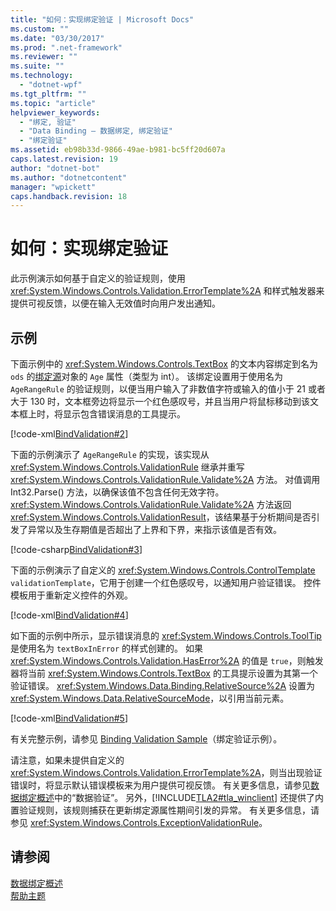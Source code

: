 ```yaml
---
title: "如何：实现绑定验证 | Microsoft Docs"
ms.custom: ""
ms.date: "03/30/2017"
ms.prod: ".net-framework"
ms.reviewer: ""
ms.suite: ""
ms.technology: 
  - "dotnet-wpf"
ms.tgt_pltfrm: ""
ms.topic: "article"
helpviewer_keywords: 
  - "绑定, 验证"
  - "Data Binding — 数据绑定, 绑定验证"
  - "绑定验证"
ms.assetid: eb98b33d-9866-49ae-b981-bc5ff20d607a
caps.latest.revision: 19
author: "dotnet-bot"
ms.author: "dotnetcontent"
manager: "wpickett"
caps.handback.revision: 18
---
```

# 如何：实现绑定验证
此示例演示如何基于自定义的验证规则，使用 <xref:System.Windows.Controls.Validation.ErrorTemplate%2A> 和样式触发器来提供可视反馈，以便在输入无效值时向用户发出通知。  
  
## 示例  
 下面示例中的 <xref:System.Windows.Controls.TextBox> 的文本内容绑定到名为 `ods` 的[绑定源](GTMT)对象的 `Age` 属性（类型为 int）。  该绑定设置用于使用名为 `AgeRangeRule` 的验证规则，以便当用户输入了非数值字符或输入的值小于 21 或者大于 130 时，文本框旁边将显示一个红色感叹号，并且当用户将鼠标移动到该文本框上时，将显示包含错误消息的工具提示。  
  
 [!code-xml[BindValidation#2](../../../../samples/snippets/csharp/VS_Snippets_Wpf/BindValidation/CSharp/Window1.xaml#2)]  
  
 下面的示例演示了 `AgeRangeRule` 的实现，该实现从 <xref:System.Windows.Controls.ValidationRule> 继承并重写 <xref:System.Windows.Controls.ValidationRule.Validate%2A> 方法。  对值调用 Int32.Parse\(\) 方法，以确保该值不包含任何无效字符。  <xref:System.Windows.Controls.ValidationRule.Validate%2A> 方法返回 <xref:System.Windows.Controls.ValidationResult>，该结果基于分析期间是否引发了异常以及生存期值是否超出了上界和下界，来指示该值是否有效。  
  
 [!code-csharp[BindValidation#3](../../../../samples/snippets/csharp/VS_Snippets_Wpf/BindValidation/CSharp/AgeRangeRule.cs#3)]  
  
 下面的示例演示了自定义的 <xref:System.Windows.Controls.ControlTemplate> `validationTemplate`，它用于创建一个红色感叹号，以通知用户验证错误。  控件模板用于重新定义控件的外观。  
  
 [!code-xml[BindValidation#4](../../../../samples/snippets/csharp/VS_Snippets_Wpf/BindValidation/CSharp/Window1.xaml#4)]  
  
 如下面的示例中所示，显示错误消息的 <xref:System.Windows.Controls.ToolTip> 是使用名为 `textBoxInError` 的样式创建的。  如果 <xref:System.Windows.Controls.Validation.HasError%2A> 的值是 `true`，则触发器将当前 <xref:System.Windows.Controls.TextBox> 的工具提示设置为其第一个验证错误。  <xref:System.Windows.Data.Binding.RelativeSource%2A> 设置为 <xref:System.Windows.Data.RelativeSourceMode>，以引用当前元素。  
  
 [!code-xml[BindValidation#5](../../../../samples/snippets/csharp/VS_Snippets_Wpf/BindValidation/CSharp/Window1.xaml#5)]  
  
 有关完整示例，请参见 [Binding Validation Sample](http://go.microsoft.com/fwlink/?LinkID=159972)（绑定验证示例）。  
  
 请注意，如果未提供自定义的 <xref:System.Windows.Controls.Validation.ErrorTemplate%2A>，则当出现验证错误时，将显示默认错误模板来为用户提供可视反馈。  有关更多信息，请参见[数据绑定概述](../../../../docs/framework/wpf/data/data-binding-overview.md)中的“数据验证”。  另外，[!INCLUDE[TLA2#tla_winclient](../../../../includes/tla2sharptla-winclient-md.md)] 还提供了内置验证规则，该规则捕获在更新绑定源属性期间引发的异常。  有关更多信息，请参见 <xref:System.Windows.Controls.ExceptionValidationRule>。  
  
## 请参阅  
 [数据绑定概述](../../../../docs/framework/wpf/data/data-binding-overview.md)   
 [帮助主题](../../../../docs/framework/wpf/data/data-binding-how-to-topics.md)